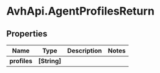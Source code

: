 # AvhApi.AgentProfilesReturn

## Properties

Name | Type | Description | Notes
------------ | ------------- | ------------- | -------------
**profiles** | **[String]** |  | 


